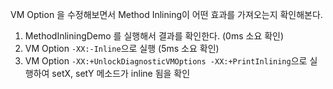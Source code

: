 VM Option 을 수정해보면서 Method Inlining이 어떤 효과를 가져오는지 확인해본다.

1. MethodInliningDemo 를 실행해서 결과를 확인한다. (0ms 소요 확인)
2. VM Option `-XX:-Inline`으로 실행 (5ms 소요 확인)
3. VM Option `-XX:+UnlockDiagnosticVMOptions -XX:+PrintInlining`으로 실행하여 setX, setY 메소드가 inline 됨을 확인 